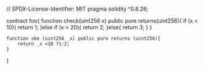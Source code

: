 // SPDX-License-Identifier: MIT
pragma solidity ^0.8.26;

contract foo{
    function check(uint256 x) public pure returns(uint256){
        if (x < 10){
            return 1;
        }else if (x < 20){
            return 2;
        }else{
            return 3;
        }
    }

    function oke (uint256 _x) public pure returns (uint256){
        return _x <10 ?1:2;
    }
}
